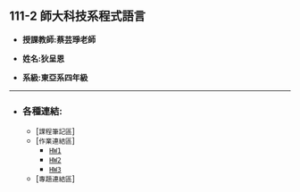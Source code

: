 # 
## 111-2 師大科技系程式語言

+ **授課教師:蔡芸琤老師**

+ **姓名:狄呈恩** 

+ **系級:東亞系四年級**

---
+ ### 各種連結:
  + [`課程筆記區`]
  + [`作業連結區`]
    + [`HW1`](https://github.com/AlexTeki/PL/blob/main/HW1/HW1.ipynb)
    + [`HW2`](https://github.com/AlexTeki/PL/blob/main/HW2/HW2.ipynb)
    + [`HW3`]()
  + [`專題連結區`]
